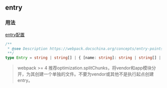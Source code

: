 ## entry

### 用法
[entry配置](https://webpack.docschina.org/configuration/entry-context/#entry)
```ts
/**
 * @see Description https://webpack.docschina.org/concepts/entry-points/#entry-description-object
 **/
type Entry = string | string[] | { [name: string]: string | string[] | Description }
```
> webpack >= 4 推荐optimization.splitChunks，将vendor和app模块分开，为其创建一个单独的文件。不要为vendor或其他不是执行起点创建entry。